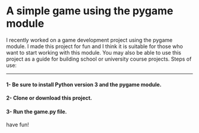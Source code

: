 <h1>A simple game using the pygame module</h1>

<p>I recently worked on a game development project using the pygame module. I made this project for fun and I think it is suitable for those who want to start working with this module. You may also be able to use this project as a guide for building school or university course projects.
Steps of use:</p>
<hr>
  <h4>1- Be sure to install Python version 3 and the pygame module.</h4>
  <h4>2- Clone or download this project.</h4>
  <h4>3- Run the game.py file.</h4>
have fun!
